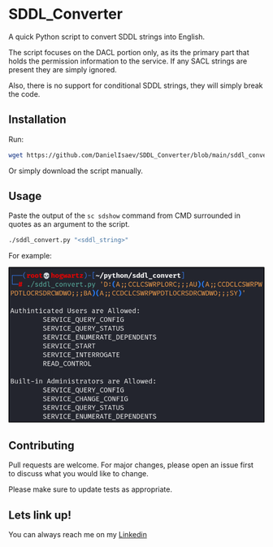 # SDDL_Converter
A quick Python script to convert SDDL strings into English. 

The script focuses on the DACL portion only, as its the primary part that holds
the permission information to the service. If any SACL strings are present they are simply ignored. 

Also, there is no support for conditional SDDL strings, they will simply break the code. 

## Installation

Run: 

```bash
wget https://github.com/DanielIsaev/SDDL_Converter/blob/main/sddl_convert.py
```

Or simply download the script manually. 


## Usage 

Paste the output of the `sc sdshow` command from CMD surrounded in quotes as an argument to the script. 

```bash
./sddl_convert.py "<sddl_string>"
```

For example:


![usage](https://github.com/DanielIsaev/SDDL_Converter/blob/main/img/usage-01.png)


## Contributing                           

Pull requests are welcome. For major changes, please open an issue first                                                                                                  
to discuss what you would like to change.                                            

Please make sure to update tests as appropriate.                                     


## Lets link up!                          

You can always reach me on my [Linkedin](https://www.linkedin.com/in/daniel-isaev-757593228/)  
